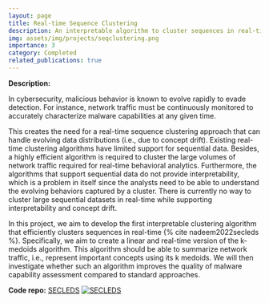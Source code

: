 ```yaml
---
layout: page
title: Real-time Sequence Clustering
description: An interpretable algorithm to cluster sequences in real-time 
img: assets/img/projects/seqclustering.png
importance: 3
category: Completed
related_publications: true
---
```



**Description:**

In cybersecurity, malicious behavior is known to evolve rapidly to evade detection. 
For instance, network traffic must be continuously monitored to accurately characterize malware capabilities at any given time. 


This creates the need for a real-time sequence clustering approach that can handle evolving 
data distributions (i.e., due to concept drift). Existing real-time clustering algorithms have limited support for sequential data. 
Besides, a highly efficient algorithm is required to cluster the large volumes of network traffic required for real-time behavioral analytics. 
Furthermore, the algorithms that support sequential data do not provide interpretability, which is a problem in itself since the 
analysts need to be able to understand the evolving behaviors captured by a cluster. There is currently no way to cluster large sequential datasets 
in real-time while supporting interpretability and concept drift. 

In this project, we aim to develop the first interpretable clustering algorithm that efficiently clusters sequences in real-time {% cite nadeem2022secleds %}. 
Specifically, we aim to create a linear and real-time version of the k-medoids algorithm. This algorithm should be able to summarize network traffic, 
i.e., represent important concepts using its k medoids. We will then investigate whether such an algorithm improves the quality of malware capability assessment 
compared to standard approaches.

**Code repo:** [SECLEDS](https://github.com/tudelft-cda-lab/SECLEDS) [![SECLEDS](https://img.shields.io/github/stars/tudelft-cda-lab/SECLEDS?style=social)](https://github.com/tudelft-cda-lab/SECLEDS)
